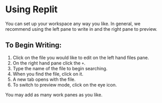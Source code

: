 # Using Replit

You can set up your workspace any way you like. In general, we recommend using
the left pane to write in and the right pane to preview.

## To Begin Writing:

1. Click on the file you would like to edit on the left hand files pane.
2. On the right hand pane click the `+`.
3. Type the name of the file to begin searching.
4. When you find the file, click on it.
5. A new tab opens with the file.
6. To switch to preview mode, click on the eye icon.

You may add as many work panes as you like.
